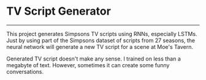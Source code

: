# TV Script Generator
---

This project generates Simpsons TV scripts using RNNs, especially LSTMs. Just by using part of the Simpsons dataset of scripts from 27 seasons, the neural network will generate a new TV script for a scene at Moe's Tavern.

Generated TV script doesn't make any sense. I trained on less than a megabyte of text. However, sometimes it can create some funny conversations.

